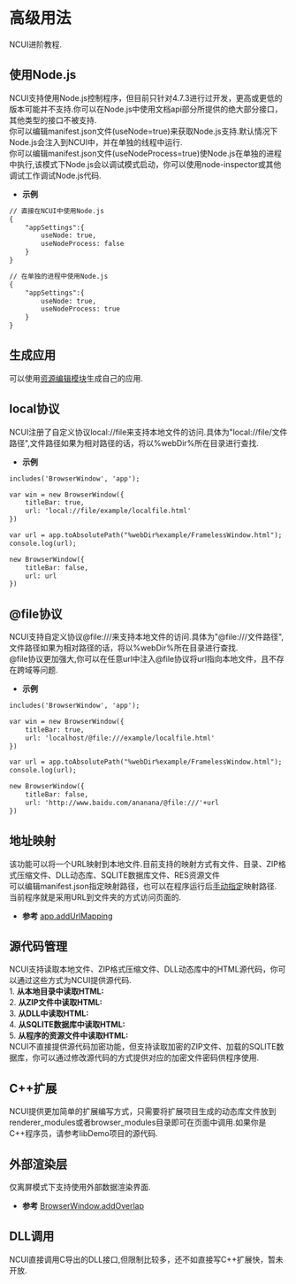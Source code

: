 # 高级用法

  NCUI进阶教程.
  
## 使用Node.js &nbsp;
  NCUI支持使用Node.js控制程序，但目前只针对4.7.3进行过开发，更高或更低的版本可能并不支持.你可以在Node.js中使用文档api部分所提供的绝大部分接口，其他类型的接口不被支持.<br>你可以编辑manifest.json文件(useNode=true)来获取Node.js支持.默认情况下Node.js会注入到NCUI中，并在单独的线程中运行.<br>你可以编辑manifest.json文件(useNodeProcess=true)使Node.js在单独的进程中执行,该模式下Node.js会以调试模式启动，你可以使用node-inspector或其他调试工作调试Node.js代码.
  
* **示例**

```html
// 直接在NCUI中使用Node.js
{
    "appSettings":{
        useNode: true,
        useNodeProcess: false
    }
}

// 在单独的进程中使用Node.js
{
    "appSettings":{
        useNode: true,
        useNodeProcess: true
    }
}

```


<div class="adoc" id="div_使用Node.js"></div>


## 生成应用 &nbsp;
  可以使用<a href="#extend/extendrcedit">资源编辑模块</a>生成自己的应用.
  


<div class="adoc" id="div_生成应用"></div>


## local协议 &nbsp;
  NCUI注册了自定义协议local://file来支持本地文件的访问.具体为"local://file/文件路径",文件路径如果为相对路径的话，将以%webDir%所在目录进行查找.
  
* **示例**

```html
includes('BrowserWindow', 'app');

var win = new BrowserWindow({
    titleBar: true,
    url: 'local://file/example/localfile.html'
})

var url = app.toAbsolutePath("%webDir%example/FramelessWindow.html");
console.log(url);

new BrowserWindow({
    titleBar: false,
    url: url
})

```


<div class="adoc" id="div_local协议"></div>


## @file协议 &nbsp;
  NCUI支持自定义协议@file:///来支持本地文件的访问.具体为"@file:///文件路径",文件路径如果为相对路径的话，将以%webDir%所在目录进行查找.<br>@file协议更加强大,你可以在任意url中注入@file协议将url指向本地文件，且不存在跨域等问题.
  
* **示例**

```html
includes('BrowserWindow', 'app');

var win = new BrowserWindow({
    titleBar: true,
    url: 'localhost/@file:///example/localfile.html'
})

var url = app.toAbsolutePath("%webDir%example/FramelessWindow.html");
console.log(url);

new BrowserWindow({
    titleBar: false,
    url: 'http://www.baidu.com/ananana/@file:///'+url
})

```


<div class="adoc" id="div_@file协议"></div>


## 地址映射 &nbsp;
  该功能可以将一个URL映射到本地文件.目前支持的映射方式有文件、目录、ZIP格式压缩文件、DLL动态库、SQLITE数据库文件、RES资源文件<br>可以编辑manifest.json指定映射路径，也可以在程序运行后<a href="#api/apiapp/5">手动指定</a>映射路径.<br>当前程序就是采用URL到文件夹的方式访问页面的.
  
* **参考** 
<a href="#api/apiapp/5">app.addUrlMapping</a>



<div class="adoc" id="div_地址映射"></div>


## 源代码管理 &nbsp;
  NCUI支持读取本地文件、ZIP格式压缩文件、DLL动态库中的HTML源代码，你可以通过这些方式为NCUI提供源代码.<br>1. **从本地目录中读取HTML:**<br>2. **从ZIP文件中读取HTML:**<br>3. **从DLL中读取HTML:**<br>4. **从SQLITE数据库中读取HTML:**<br>5. **从程序的资源文件中读取HTML:**<br>NCUI不直接提供源代码加密功能，但支持读取加密的ZIP文件、加载的SQLITE数据库，你可以通过修改源代码的方式提供对应的加密文件密码供程序使用.
  


<div class="adoc" id="div_源代码管理"></div>


## C++扩展 &nbsp;
  NCUI提供更加简单的扩展编写方式，只需要将扩展项目生成的动态库文件放到renderer_modules或者browser_modules目录即可在页面中调用.如果你是C++程序员，请参考libDemo项目的源代码.
  


<div class="adoc" id="div_C++扩展"></div>


## 外部渲染层 &nbsp;
  仅离屏模式下支持使用外部数据渲染界面.
  
* **参考** 
<a href="#api/apiBrowserWindow/63">BrowserWindow.addOverlap</a>



<div class="adoc" id="div_外部渲染层"></div>


## DLL调用 &nbsp;
  NCUI直接调用C导出的DLL接口,但限制比较多，还不如直接写C++扩展快，暂未开放.
  

